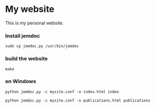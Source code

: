 # My website

This is my personal website.


### Install jemdoc
```
sudo cp jemdoc.py /usr/bin/jemdoc
```

### build the website

```
make
```

### on Windows
```
python jemdoc.py -c mysite.conf -o index.html index
```

```
python jemdoc.py -c mysite.conf -o publications.html publications
```

